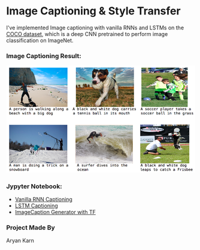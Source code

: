 # Image Captioning & Style Transfer
I've implemented Image captioning with vanilla RNNs and LSTMs on the [COCO dataset](http://cocodataset.org/#home), which is a deep CNN pretrained to perform image classification on ImageNet.

### Image Captioning Result:
![](result.png)

### Jypyter Notebook:
* [Vanilla RNN Captioning](https://github.com/Aryan05/ImageCaptionGenerator/blob/master/RNN_Captioning.ipynb)
* [LSTM Captioning](https://github.com/Aryan05/ImageCaptionGenerator/blob/master/LSTM_Captioning.ipynb)
* [ImageCaption Generator with TF](https://github.com/Aryan05/ImageCaptionGenerator/blob/master/CaptionGeneratorTENSORFLOW.ipynb) 

### Project Made By
Aryan Karn
